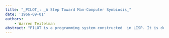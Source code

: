 ```yaml
---
title: "_PILOT_: _A Step Toward Man-Computer Symbiosis_"
date: '1966-09-01'
authors: 
    - Warren Teitelman
abstract: "PILOT is a programming system constructed  in LISP. It is designed to facilitate the  development of programs by easing the  familiar sequence: write some code, run the  program, make some changes, write some  more code, run the program again, etc. As a  program becomes more complex, making  these changes becomes harder and harder  because the implications of changes are  harder to anticipate. In the PILOT system, the  computer plays an active role in this  evolutionary process by providing the means  whereby changes can be effected  immediately, and in ways that seem natural to  the user. The user of PILOT feels that he is  giving advice, or making suggestions, to the  computer about the operation of his  programs, and that the system then performs  the work necessary. The PILOT system is  thus an interface between the user and his  program, monitoring both in the requests of  the user and operation of his program. The  user may easily modify the PILOT system  itself by giving it advice about its own  operation. This allows him to develop his own  language and to shift gradually onto PILOT the  burden of performing routine but increasingly  complicated tasks. In this way, he can  concentrate on the conceptual difficulties in  the original problem, rather than on the  niggling tasks of editing, rewriting, or adding  to his programs. Two detailed examples are  presented. PILOT is a first step toward  computer systems that will help man to  formulate problems in the same way they now  help him to solve them. Experience with it  supports the claim that such 'symbiotic  systems' allow the programmer to attack and  solve more difficult problems."
---
```


